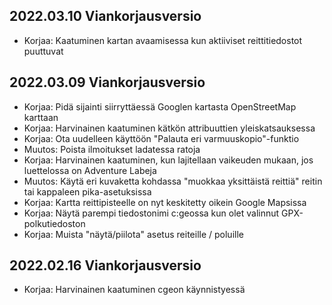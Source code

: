 ## 2022.03.10 Viankorjausversio

- Korjaa: Kaatuminen kartan avaamisessa kun aktiiviset reittitiedostot puuttuvat

## 2022.03.09 Viankorjausversio

- Korjaa: Pidä sijainti siirryttäessä Googlen kartasta OpenStreetMap karttaan
- Korjaa: Harvinainen kaatuminen kätkön attribuuttien yleiskatsauksessa
- Korjaa: Ota uudelleen käyttöön "Palauta eri varmuuskopio"-funktio
- Muutos: Poista ilmoitukset ladatessa ratoja
- Korjaa: Harvinainen kaatuminen, kun lajitellaan vaikeuden mukaan, jos luettelossa on Adventure Labeja
- Muutos: Käytä eri kuvaketta kohdassa "muokkaa yksittäistä reittiä" reitin tai kappaleen pika-asetuksissa
- Korjaa: Kartta reittipisteelle on nyt keskitetty oikein Google Mapsissa
- Korjaa: Näytä parempi tiedostonimi c:geossa kun olet valinnut GPX-polkutiedoston
- Korjaa: Muista "näytä/piilota" asetus reiteille / poluille

## 2022.02.16 Viankorjausversio

- Korjaa: Harvinainen kaatuminen cgeon käynnistyessä
